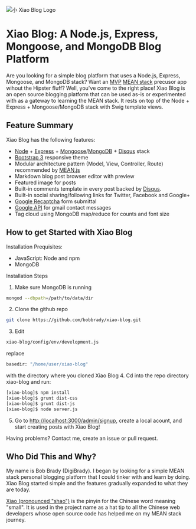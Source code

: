 ![小 Xiao Blog Logo](https://github.com/bobbrady/xiao-blog/blob/master/public/img/xiao-blog-logo.png)

# Xiao Blog: A Node.js, Express, Mongoose, and MongoDB Blog Platform

Are you looking for a simple blog platform that uses a Node.js, Express, Mongoose, and MongoDB stack?
Want an [MVP](http://en.wikipedia.org/wiki/Minimum_viable_product) [MEAN stack](http://en.wikipedia.org/wiki/MEAN) precusor app wihout the Hipster fluff? Well, you've come to the right place! Xiao Blog is an open source blogging platform that can be used as-is or experimented with as a gateway to learning the MEAN stack. It rests on top of the Node + Express + Mongoose/MongoDB stack with Swig template views.   

## Feature Summary

Xiao Blog has the following features:
* [Node](http://nodejs.org) + [Express](http://expressjs.com) + [Mongoose](http://mongoosejs.com)/[MongoDB](http://www.mongodb.org) + [Disqus](http://paularmstrong.github.io/swig "Swig template homepage") stack
* [Bootstrap 3](http://getbootstrap.com) responsive theme 
* Modular architecture pattern (Model, View, Controller, Route) recommended by [MEAN.js](http://meanjs.org/docs.html#folder-structure")
* Markdown blog post browser editor with preview
* Featured image for posts
* Built-in comments template in every post backed by [Disqus](https://disqus.com "Disqus homepage"). 
* Built-in social sharing/following links for Twitter, Facebook and Google+  
* [Google Recaptcha](http://www.google.com/recaptcha/intro/index.html) form submittal 
* [Google API](https://code.google.com/apis/console/?pli=1) for gmail contact messages
* Tag cloud using MongoDB map/reduce for counts and font size

## How to get Started with Xiao Blog 

Installation Prequisites:
* JavaScript: Node and npm
* MongoDB

Installation Steps
1. Make sure MongoDB is running 
```sh
mongod --dbpath=/path/to/data/dir
```
2. Clone the github repo
```sh
git clone https://github.com/bobbrady/xiao-blog.git
```
3. Edit
```sh
xiao-blog/config/env/development.js 
``` 
replace 
```sh
basedir: "/home/user/xiao-blog" 
```
with  the directory where you cloned Xiao Blog
4. Cd into the repo directory xiao-blog and run:
```sh
[xiao-blog]$ npm install
[xiao-blog]$ grunt dist-css
[xiao-blog]$ grunt dist-js 
[xiao-blog]$ node server.js 
```
5. Go to [http://localhost:3000/admin/signup](http://localhost:3000/admin/signup "Xiao Blog signup page"), create a local acount, and start creating posts with Xiao Blog!

Having problems? Contact me, create an issue or pull request.

## Who Did This and Why?

My name is Bob Brady (DigiBrady). I began by looking for a simple MEAN stack personal blogging platform that I could tinker with and learn by doing. Xiao Blog started simple and the features gradually expanded to what they are today.  

[Xiao (pronounced "shao")](https://translate.google.com/#zh-CN/en/%E5%B0%8F) is the pinyin for the Chinese word meaning "small".  It is used in the project name as a hat tip to all the Chinese web developers whose open source code has helped me on my MEAN stack journey.
